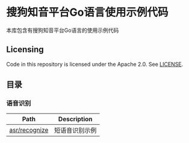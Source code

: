 # 搜狗知音平台Go语言使用示例代码

本库包含有搜狗知音平台Go语言的使用示例代码

## Licensing

Code in this repository is licensed under the Apache 2.0. See [LICENSE](LICENSE).

## 目录

### 语音识别
|Path|Description|
|---|---|
|[asr/recognize](speech/recognize)|短语音识别示例|


